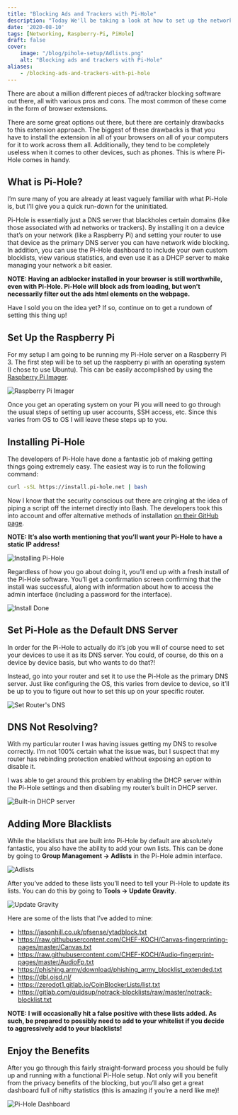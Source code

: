 ```yaml
---
title: "Blocking Ads and Trackers with Pi-Hole"
description: "Today We'll be taking a look at how to set up the network-wide ad/tracker blocking software Pi-Hole."
date: '2020-08-10'
tags: [Networking, Raspberry-Pi, PiHole]
draft: false
cover:
    image: "/blog/pihole-setup/Adlists.png"
    alt: "Blocking ads and trackers with Pi-Hole"
aliases:
    - /blocking-ads-and-trackers-with-pi-hole
---
```


There are about a million different pieces of ad/tracker blocking software out there, all with various pros and cons. The most common of these come in the form of browser extensions.

There are some great options out there, but there are certainly drawbacks to this extension approach. The biggest of these drawbacks is that you have to install the extension in all of your browsers on all of your computers for it to work across them all. Additionally, they tend to be completely useless when it comes to other devices, such as phones. This is where Pi-Hole comes in handy.

## What is Pi-Hole?

I’m sure many of you are already at least vaguely familiar with what Pi-Hole is, but I’ll give you a quick run-down for the uninitiated.

Pi-Hole is essentially just a DNS server that blackholes certain domains (like those associated with ad networks or trackers). By installing it on a device that’s on your network (like a Raspberry Pi) and setting your router to use that device as the primary DNS server you can have network wide blocking. In addition, you can use the Pi-Hole dashboard to include your own custom blocklists, view various statistics, and even use it as a DHCP server to make managing your network a bit easier.

**NOTE: Having an adblocker installed in your browser is still worthwhile, even with Pi-Hole. Pi-Hole will block ads from loading, but won’t necessarily filter out the ads html elements on the webpage.**

Have I sold you on the idea yet? If so, continue on to get a rundown of setting this thing up!

## Set Up the Raspberry Pi

For my setup I am going to be running my Pi-Hole server on a Raspberry Pi 3. The first step will be to set up the raspberry pi with an operating system (I chose to use Ubuntu). This can be easily accomplished by using the [Raspberry Pi Imager](https://www.raspberrypi.org/downloads/).

![Raspberry Pi Imager](/blog/pihole-setup/InstallOSOnRaspberryPi.png#center)

Once you get an operating system on your Pi you will need to go through the usual steps of setting up user accounts, SSH access, etc. Since this varies from OS to OS I will leave these steps up to you.

## Installing Pi-Hole

The developers of Pi-Hole have done a fantastic job of making getting things going extremely easy. The easiest way is to run the following command:

```sh
curl -sSL https://install.pi-hole.net | bash
```

Now I know that the security conscious out there are cringing at the idea of piping a script off the internet directly into Bash. The developers took this into account and offer alternative methods of installation [on their GitHub page](https://github.com/pi-hole/pi-hole).

**NOTE: It’s also worth mentioning that you’ll want your Pi-Hole to have a static IP address!**

![Installing Pi-Hole](/blog/pihole-setup/InstallingPiHole.png#center)

Regardless of how you go about doing it, you’ll end up with a fresh install of the Pi-Hole software. You’ll get a confirmation screen confirming that the install was successful, along with information about how to access the admin interface (including a password for the interface).

![Install Done](/blog/pihole-setup/InstallDone.png#center)

## Set Pi-Hole as the Default DNS Server

In order for the Pi-Hole to actually do it’s job you will of course need to set your devices to use it as its DNS server. You could, of course, do this on a device by device basis, but who wants to do that?!

Instead, go into your router and set it to use the Pi-Hole as the primary DNS server. Just like configuring the OS, this varies from device to device, so it’ll be up to you to figure out how to set this up on your specific router.

![Set Router's DNS](/blog/pihole-setup/SetDNSOnRouter.png#center)

## DNS Not Resolving?

With my particular router I was having issues getting my DNS to resolve correctly. I’m not 100% certain what the issue was, but I suspect that my router has rebinding protection enabled without exposing an option to disable it.

I was able to get around this problem by enabling the DHCP server within the Pi-Hole settings and then disabling my router’s built in DHCP server.

![Built-in DHCP server](/blog/pihole-setup/PiHoleDHCP.png#center)

## Adding More Blacklists

While the blacklists that are built into Pi-Hole by default are absolutely fantastic, you also have the ability to add your own lists. This can be done by going to **Group Management -> Adlists** in the Pi-Hole admin interface.

![Adlists](/blog/pihole-setup/Adlists.png#center)

After you’ve added to these lists you’ll need to tell your Pi-Hole to update its lists. You can do this by going to **Tools -> Update Gravity**.

![Update Gravity](/blog/pihole-setup/UpdateGravity.png#center)

Here are some of the lists that I’ve added to mine:

* https://jasonhill.co.uk/pfsense/ytadblock.txt
* https://raw.githubusercontent.com/CHEF-KOCH/Canvas-fingerprinting-pages/master/Canvas.txt
* https://raw.githubusercontent.com/CHEF-KOCH/Audio-fingerprint-pages/master/AudioFp.txt
* https://phishing.army/download/phishing_army_blocklist_extended.txt
* https://dbl.oisd.nl/
* https://zerodot1.gitlab.io/CoinBlockerLists/list.txt
* https://gitlab.com/quidsup/notrack-blocklists/raw/master/notrack-blocklist.txt

**NOTE: I will occasionally hit a false positive with these lists added. As such, be prepared to possibly need to add to your whitelist if you decide to aggressively add to your blacklists!**

## Enjoy the Benefits

After you go through this fairly straight-forward process you should be fully up and running with a functional Pi-Hole setup. Not only will you benefit from the privacy benefits of the blocking, but you’ll also get a great dashboard full of nifty statistics (this is amazing if you’re a nerd like me)!

![Pi-Hole Dashboard](/blog/pihole-setup/Dashboard.png#center)